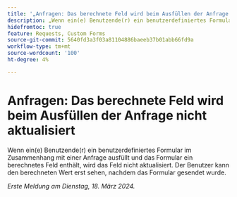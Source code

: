 ```yaml
---
title: '„Anfragen: Das berechnete Feld wird beim Ausfüllen der Anfrage nicht aktualisiert.“'
description: „Wenn ein(e) Benutzende(r) ein benutzerdefiniertes Formular im Zusammenhang mit einer Anfrage ausfüllt und das Formular ein berechnetes Feld enthält, wird das Feld nicht aktualisiert. Der Benutzer kann den berechneten Wert erst sehen, nachdem das Formular gesendet wurde.“
hidefromtoc: true
feature: Requests, Custom Forms
source-git-commit: 5640fd3a3f03a81104886baeeb37b01abb66fd9a
workflow-type: tm+mt
source-wordcount: '100'
ht-degree: 4%

---
```



# Anfragen: Das berechnete Feld wird beim Ausfüllen der Anfrage nicht aktualisiert

Wenn ein(e) Benutzende(r) ein benutzerdefiniertes Formular im Zusammenhang mit einer Anfrage ausfüllt und das Formular ein berechnetes Feld enthält, wird das Feld nicht aktualisiert. Der Benutzer kann den berechneten Wert erst sehen, nachdem das Formular gesendet wurde.

_Erste Meldung am Dienstag, 18. März 2024._
